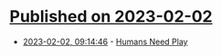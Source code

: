 # [Published on 2023-02-02](index.md)

* [2023-02-02, 09:14:46](https://news.ycombinator.com/item?id=34624112) - [Humans Need Play](https://allenpike.com/2023/humans-need-play)
